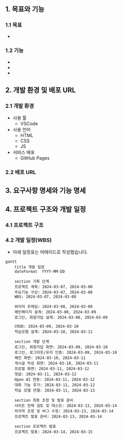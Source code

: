 # 

## 1. 목표와 기능

### 1.1 목표

- 

### 1.2 기능

- 
- 
- 

## 2. 개발 환경 및 배포 URL

### 2.1 개발 환경
- 사용 툴
    - VSCode
- 사용 언어
    - HTML
    - CSS
    - JS
- 서비스 배포
    - GitHub Pages

### 2.2 배포 URL


## 3. 요구사항 명세와 기능 명세

## 4. 프로젝트 구조와 개발 일정

### 4.1 프로젝트 구조

### 4.2 개발 일정(WBS)
* 아래 일정표는 머메이드로 작성했습니다.
```mermaid
gantt
    title 개발 일정
    dateFormat  YYYY-MM-DD

    section 기획 단계
    프로젝트 계획: 2024-03-07, 2024-03-08
    주요기능 구상: 2024-03-07, 2024-03-08
    WBS: 2024-03-07, 2024-03-08

    와이어 프레임: 2024-03-08, 2024-03-09
    메인페이지 설계: 2024-03-08, 2024-03-09
    로그인, 회원가입 설계: 2024-03-08, 2024-03-09

    CRUD: 2024-03-09, 2024-03-10
    학습모델 설계: 2024-03-10, 2024-03-11

    section 개발 단계
    로그인, 회원가입 화면: 2024-03-09, 2024-03-10
    로그인, 로그아웃/유저 인증: 2024-03-09, 2024-03-10
    메인 화면: 2024-03-10, 2024-03-11
    게시글 작성 화면: 2024-03-10, 2024-03-11
    프로필 화면: 2024-03-11, 2024-03-12
    댓글: 2024-03-11, 2024-03-12
    Open AI 연동: 2024-03-11, 2024-03-12
    대화 기능 추가: 2024-03-11, 2024-03-12
    학습 모델 연결: 2024-03-11, 2024-03-13
 
    section 최종 조정 및 발표 준비
    사이트 전체 검토 및 테스트: 2024-03-13, 2024-03-14
    마지막 조정 및 버그 수정: 2024-03-13, 2024-03-14
    프로젝트 발표 준비: 2024-03-13, 2024-03-14

    section 프로젝트 발표
    프로젝트 발표: 2024-03-14, 2024-03-15
```